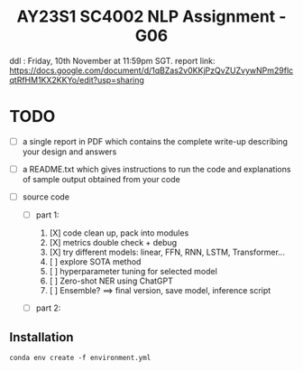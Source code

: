 <div align="center">

  <h1>AY23S1 SC4002 NLP Assignment - G06</h1>

</div>

ddl :  Friday, 10th November at 11:59pm SGT.
report link: https://docs.google.com/document/d/1qBZas2v0KKjPzQvZUZvywNPm29flcqtRfHM1KX2KKYo/edit?usp=sharing 

# TODO
- [ ] a single report in PDF which contains the complete write-up describing your design and answers

- [ ] a README.txt which gives instructions to run the code and explanations of sample output obtained from your code

- [ ] source code
  - [ ] part 1:
    1. [X] code clean up, pack into modules
    2. [X] metrics double check + debug
    3. [X] try different models: linear, FFN, RNN, LSTM, Transformer... 
    4. [ ] explore SOTA method
    5. [ ] hyperparameter tuning for selected model 
    6. [ ] Zero-shot NER using ChatGPT 
    7. [ ] Ensemble? ==> final version, save model, inference script
  - [ ] part 2:


## Installation
`conda env create -f environment.yml`